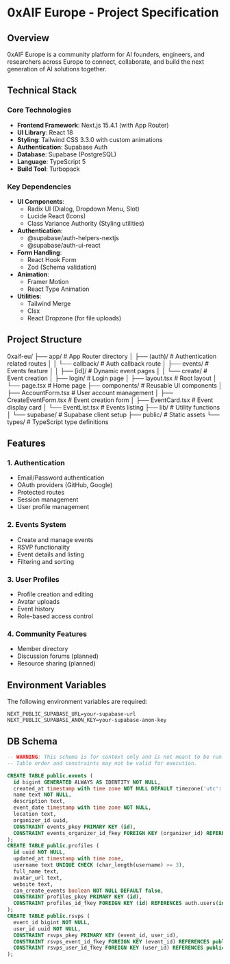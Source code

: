 # 0xAIF Europe - Project Specification

## Overview
0xAIF Europe is a community platform for AI founders, engineers, and researchers across Europe to connect, collaborate, and build the next generation of AI solutions together.

## Technical Stack

### Core Technologies
- **Frontend Framework**: Next.js 15.4.1 (with App Router)
- **UI Library**: React 18
- **Styling**: Tailwind CSS 3.3.0 with custom animations
- **Authentication**: Supabase Auth
- **Database**: Supabase (PostgreSQL)
- **Language**: TypeScript 5
- **Build Tool**: Turbopack

### Key Dependencies
- **UI Components**:
  - Radix UI (Dialog, Dropdown Menu, Slot)
  - Lucide React (Icons)
  - Class Variance Authority (Styling utilities)
- **Authentication**:
  - @supabase/auth-helpers-nextjs
  - @supabase/auth-ui-react
- **Form Handling**:
  - React Hook Form
  - Zod (Schema validation)
- **Animation**:
  - Framer Motion
  - React Type Animation
- **Utilities**:
  - Tailwind Merge
  - Clsx
  - React Dropzone (for file uploads)

## Project Structure

0xaif-eu/ 
├── app/ # App Router directory 
│ ├── (auth)/ # Authentication related routes 
│ │ └── callback/ # Auth callback route 
│ ├── events/ # Events feature 
│ │ ├── [id]/ # Dynamic event pages 
│ │ └── create/ # Event creation 
│ ├── login/ # Login page 
│ ├── layout.tsx # Root layout 
│ └── page.tsx # Home page 
├── components/ # Reusable UI components 
│ ├── AccountForm.tsx # User account management 
│ ├── CreateEventForm.tsx # Event creation form 
│ ├── EventCard.tsx # Event display card 
│ └── EventList.tsx # Events listing 
├── lib/ # Utility functions 
│ └── supabase/ # Supabase client setup 
├── public/ # Static assets 
└── types/ # TypeScript type definitions


## Features

### 1. Authentication
- Email/Password authentication
- OAuth providers (GitHub, Google)
- Protected routes
- Session management
- User profile management

### 2. Events System
- Create and manage events
- RSVP functionality
- Event details and listing
- Filtering and sorting

### 3. User Profiles
- Profile creation and editing
- Avatar uploads
- Event history
- Role-based access control

### 4. Community Features
- Member directory
- Discussion forums (planned)
- Resource sharing (planned)

## Environment Variables

The following environment variables are required:

```env
NEXT_PUBLIC_SUPABASE_URL=your-supabase-url
NEXT_PUBLIC_SUPABASE_ANON_KEY=your-supabase-anon-key
```


## DB Schema

```sql
-- WARNING: This schema is for context only and is not meant to be run.
-- Table order and constraints may not be valid for execution.

CREATE TABLE public.events (
  id bigint GENERATED ALWAYS AS IDENTITY NOT NULL,
  created_at timestamp with time zone NOT NULL DEFAULT timezone('utc'::text, now()),
  name text NOT NULL,
  description text,
  event_date timestamp with time zone NOT NULL,
  location text,
  organizer_id uuid,
  CONSTRAINT events_pkey PRIMARY KEY (id),
  CONSTRAINT events_organizer_id_fkey FOREIGN KEY (organizer_id) REFERENCES public.profiles(id)
);
CREATE TABLE public.profiles (
  id uuid NOT NULL,
  updated_at timestamp with time zone,
  username text UNIQUE CHECK (char_length(username) >= 3),
  full_name text,
  avatar_url text,
  website text,
  can_create_events boolean NOT NULL DEFAULT false,
  CONSTRAINT profiles_pkey PRIMARY KEY (id),
  CONSTRAINT profiles_id_fkey FOREIGN KEY (id) REFERENCES auth.users(id)
);
CREATE TABLE public.rsvps (
  event_id bigint NOT NULL,
  user_id uuid NOT NULL,
  CONSTRAINT rsvps_pkey PRIMARY KEY (event_id, user_id),
  CONSTRAINT rsvps_event_id_fkey FOREIGN KEY (event_id) REFERENCES public.events(id),
  CONSTRAINT rsvps_user_id_fkey FOREIGN KEY (user_id) REFERENCES public.profiles(id)
);
```
